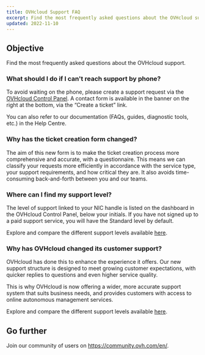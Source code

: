 ```yaml
---
title: OVHcloud Support FAQ
excerpt: Find the most frequently asked questions about the OVHcloud support
updated: 2022-11-10
---
```


## Objective

Find the most frequently asked questions about the OVHcloud support.

### What should I do if I can't reach support by phone?

To avoid waiting on the phone, please create a support request via the [OVHcloud Control Panel](https://www.ovh.com/auth/?action=gotomanager&from=https://www.ovh.co.uk/&ovhSubsidiary=GB). A contact form is available in the banner on the right at the bottom, via the “Create a ticket” link.

You can also refer to our documentation (FAQs, guides, diagnostic tools, etc.) in the Help Centre.

### Why has the ticket creation form changed?

The aim of this new form is to make the ticket creation process more comprehensive and accurate, with a questionnaire. This means we can classify your requests more efficiently in accordance with the service type, your support requirements, and how critical they are. It also avoids time-consuming back-and-forth between you and our teams.

### Where can I find my support level?

The level of support linked to your NIC handle is listed on the dashboard in the OVHcloud Control Panel, below your initials. If you have not signed up to a paid support service, you will have the Standard level by default.

Explore and compare the different support levels available [here](https://www.ovhcloud.com/en-gb/support-levels/).

### Why has OVHcloud changed its customer support?

OVHcloud has done this to enhance the experience it offers. Our new support structure is designed to meet growing customer expectations, with quicker replies to questions and even higher service quality.

This is why OVHcloud is now offering a wider, more accurate support system that suits business needs, and provides customers with access to online autonomous management services.

Explore and compare the different support levels available [here](https://www.ovhcloud.com/en-gb/support-levels/).

## Go further
  
Join our community of users on <https://community.ovh.com/en/>.